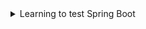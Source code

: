 <details>
  <summary> Learning to test Spring Boot </summary>

### What is it for?

- Learn Important Concepts behind Test Driven Development 
- Understand different types of testing - Unit, Integration, Functional 
- Master the JUnit 5 Testing API 
- Easily integrate Mockito with JUnit 5 Tests 
- Migrate JUnit 4 tests to JUnit 5 
- Test Spring Framework Applications with JUnit 5 and Mockito 
- Write Unit Tests with Spring MVC Test 
- Learn to use testing features of Spring Boot

### Where is the course?

- [Udemy](https://www.udemy.com/course/testing-spring-boot-beginner-to-guru/)

---

<details> 
  <summary>Section 1 - Introduction </summary>

### About

-[x] Completed


- How to work with GitHub and compare my code with the instructor's code
- What IDE to use

---
</details>

<details> 
  <summary>Section 2 - Introduction to testing software </summary>

### About

-[x] Completed

### Why testing is great?

    1. No more fix this and break that
    2. Best practice in the industry
    3. Proves that your code is running correctly

### Types of tests

    1. Unit test (the majority of tests)
        Should be fast, specific and light
    2. Integration test
        Larger scope than unit test's, tests the overall behavior of the system
    3. Funcional test
        Application is tipically live, tests specific functional points

### TDD (test) x BDD (behavior)

    1. TDD => write tests firt, code to fix tests, refactor code 
    2. BDD => when something happens then this happens 
    Use both!!!

### Common testing frameworks for Java

    1. JUnit
    2. TestNG
    3. Spock
    4. Cucumber
    5. Mockito
    6. Spring MVC Test
    7. REST Assured
    8. Selenium

### Continuous Integration

    A development practice that requires developers to integrate code into a shared repository verified by an automated build detecting problems early for each contribution
    1. Jenkins
    2. Bamboo
    3. TravisCI

### Continuous Deployment

    Should happen after every commit automatically deploying build artifacts after CI tests

---
</details>

<details> 
  <summary>Section 3 - TDD by example </summary>

### About

-[x] Completed

> Some quotes of **Kent Beck**, one of the **Agile Manifesto** signers and one of the **JUnit** developers, also author
> of **Extreme Programming Explained** and **Test-Driven Development by Example**
>
> "I am not a great programmer, I am a good programmer with great habits"
>

> "If there are forms of testing, like stress and load testing, that finds defect after development is completed, bring
> them into the development cycle. Run them continuously and automatically"

### First approach to tests - TDD

    1. Create the test class
    2. Create a MVP for your code
    3. Make a test run with the MVP
    4. Gradually update the code to get the expected results
    or
    1. Write a test (how the code should work)
    2. Write the code and make it run
    3. Update the code

---
</details>

<details> 
  <summary> Section 4  - Getting Started with JUnit </summary>

### About

-[x] Completed

### JUnit Modules

    JUnit Platform - The foundation for launching tests
    JUnit Jupiter - Programmimg model for writing tests
    JUnit Vintage - Test engine

### JUnit dependecies in Maven

  ~~~xml

<properties>
    <junit-platform.version>5.3.1</junit-platform.version>
</properties>
  ~~~

  ~~~xml

<dependencies>
    <dependency>
        <groupId>org.junit.jupiter</groupId>
        <artifactId>junit-jupiter-api</artifactId>
        <version>${junit-platform.version}</version>
        <scope>test</scope>
    </dependency>
    <dependency>
        <groupId>org.junit.jupiter</groupId>
        <artifactId>junit-jupiter-engine</artifactId>
        <version>${junit-platform.version}</version>
        <scope>test</scope>
    </dependency>
</dependencies>
  ~~~

  ~~~xml

<build>
    <plugins>
        <plugin>
            <groupId>org.apache.maven.plugins</groupId>
            <artifactId>maven-compiler-plugin</artifactId>
            <version>3.8.0</version>
        </plugin>
        <plugin>
            <groupId>org.apache.maven.plugins</groupId>
            <artifactId>maven-surefire-plugin</artifactId>
            <version>2.22.0</version>
            <configuration>
                <argLine>
                    --illegal-access=permit
                </argLine>
            </configuration>
        </plugin>
        <plugin>
            <groupId>org.apache.maven.plugins</groupId>
            <artifactId>maven-failsafe-plugin</artifactId>
            <version>2.22.0</version>
            <configuration>
                <argLine>
                    --illegal-access=permit
                </argLine>
            </configuration>
        </plugin>
    </plugins>
</build>
  ~~~

| **Annotations**     | **What it is for**                  |
|---------------------|-------------------------------------|
| @Test               | Determine a method as a test method |
| @BeforeEach         | Run a method before each test       |
| @AfterEach          | Run a method after each test        |
| @BeforeAll          | Run a method before the tests       | -> has to be a static method
| @AfterAll           | Run a method after the tests        | -> has to be a static method
| @RepeatedTes(times) | Run a test x times                  |

### Running test from command line with maven

    1. Open the cmd
    2. Move to your directory
    3. Select the mvnw.cmd with two commands: clean and test

~~~shell
  mvnw.cmd clean test
~~~

---
</details>


<details> 
  <summary>Section 5 - Testing Java with JUnit 5 </summary>

### About

-[x] Completed

> Example of assertion:
>
> assertEquals(value: 2, value: 2, failure message: "Values do not match")
>
> In [JUnit](https://junit.org/junit5/docs/current/user-guide/) documentation there are others

- You can use lambda expressions as an if statement when the assertion results in false
    - assertEquals (2, 2, () -> "Values do not match")
- You can use nested assertions with multiples assertAll
  >     assertAll ("message",
  >
  >        ( ) -> assertAll ("message",
  >               ( ) -> assertEquals (value, value, "message"),
  >               ( ) -> assertEquals (value, value, "message"))
  >        ( ) -> assertAll ("message",
  >               ( ) -> assertEquals (value, value, "message"),
  >               ( ) -> assertEquals (value, value, "message"))
  >  
  >       ));
- You can also use some libraries of JUnit as AssertJ and Hamcrest to give some more options preset

---
</details>

<details> 
  <summary>Section 6 - Advanced JUnit testing</summary>

### About

-[x] Completed
- You can add tags to your test and create a cofiguration to only run test with that especifically tag
- You can create test interfaces and implement them onto the classes you would want to test
- You can inject dependecies to be able to see extra info
    - TestInfo
    - RepetitionInfo
- @ExtendWith allows you to extend JUnit extensions

---
</details>

<details> 
  <summary>Section 7  - Test Execution </summary>

### About

-[x] Completed
- Test coverage is a handy tool to find out how much of your code is being covered in tests

---
</details>

<details> 
  <summary>Section 8 - JUnit 4 to JUnit 5 migration </summary>

### About

-[x] Completed
- Annotations differences from JUnit 4 to JUnit 5

| JUnit 4      | JUnit 5     |
|--------------|-------------|
| @Before      | @BeforeAll  |
| @After       | @AfterAll   |
| @BeforeClass | @BeforeEach |
| @AfterClass  | @AfterEach  |
| @Catgory     | @Tag        |

---
</details>

<details> 
  <summary>  Section 9  - Getting started with Mockito </summary>

### About

-[x] Completed
- Mockito is important to have light and fast tests not importing and using real files

### Mockito dependencies in Maven (keep JUnit)

  ~~~xml

<dependencies>
    <dependency>
        <groupId>org.mockito</groupId>
        <artifactId>mockito-core</artifactId>
        <version>${mockito.version}</version>
        <scope>test</scope>
    </dependency>
    <dependency>
        <groupId>org.mockito</groupId>
        <artifactId>mockito-junit-jupiter</artifactId>
        <version>${mockito.version}</version>
        <scope>test</scope>
    </dependency>
</dependencies>
  ~~~

### Creating Mockito Mocks with annotations

~~~java

public class AnnotationMocksTest {
    @Mock
    Map<String, Object> mapMock;

    @BeforeEach
    void setUp() {
        MockitoAnnotations.initMocks(this);
    }
}
~~~

- `@ExtendWith(MockitoExtension.class)` is an annotation to extend a Mockito

---
</details>

<details> 
  <summary> Section 10  - Behavior Driven Mockito </summary>

### About

-[x] Completed
- BDD is more of conceptual way of how you test your code
    - Given → when → then

---
</details>

<details> 
  <summary> Section 11 - Advanced Mockito </summary>

### About

-[x] Completed

---
</details>

<details> 
  <summary>Section 12  - Testing with Spring Framework </summary>

### About

-[x] Completed

---
</details>

<details> 
  <summary> Section 13 - Spring Frameork Testing Context</summary>

### About
-[x] Completed


- ``@SpringJUnitConfig`` tells spring which configuration to use then you can set classes ``Config`` to be used as a context


- ``@Configuration`` tells spring that this class is a context configuration class


- ``@SpringJUnitConfig(classes = yourClass.TestConfig.class)`` tells spring to use an inner class configuration and it shoulg point to a ``@Configuration static class``


- ``@ActiveProviles("yourProfile")`` and ``@Profile`` to set up specific profiles to your test and isolate classes and interfaces that are not need and could impact the test result
---
</details>

<details>
  <summary> Section 14 - Spring MVC Test </summary>

### About:
-[x] Completed


---
</details>

<details>
  <summary> Section 15 - Introduction to Testing with Spring Boot </summary>

### About:
-[x] Completed


- ``@SpringBootTest`` enables spring context

---
</details>
<details>
  <summary> Section 16 - Spring MVC Rest Controller </summary>

### About:
-[x] Completed


---
</details>

<details>
  <summary> Section 17 - Testing with Wiremock </summary>

### About:
-[x] Completed

---
</details>

<details>
  <summary> Section 18 - Spring MVC Rest Docs </summary>

### About:
-[x] Completed


---
</details>

<details>
  <summary> Section 19 - Appendix A </summary>

### About:
-[x] Completed

- A tool for generating API documentation
- Supports: JUnit 4 and 5 and Spock
- Tests will generate snippets that will be transformed to documentation by Asciidoctor

~~~xml
<dependencies>
    <dependency>
        <groupId>org.springframework.restdocs</groupId>
        <artifactId>spring-restdocs-mockmvc</artifactId>
        <scope>test</scope>
    </dependency>
   
</dependencies>
  ~~~
---
</details>
</details>